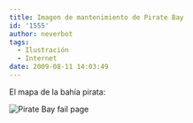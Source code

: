 ```yaml
---
title: Imagen de mantenimiento de Pirate Bay
id: '1555'
author: neverbot
tags:
  - Ilustración
  - Internet
date: 2009-08-11 14:03:49
---
```


El mapa de la bahía pirata:

![Pirate Bay fail page](./pirate-bay-fail.jpg "Pirate Bay fail page")